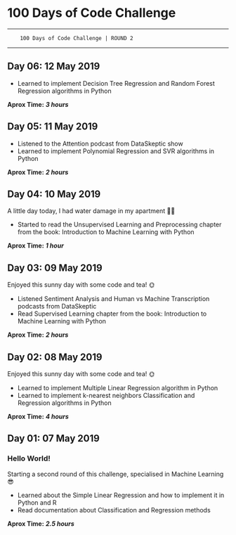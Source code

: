 # 100 Days of Code Challenge

----------------------------------------------
        100 Days of Code Challenge | ROUND 2        
----------------------------------------------

## Day 06: 12 May 2019

- Learned to implement Decision Tree Regression and Random Forest Regression algorithms in Python 

**Aprox Time:** ***3 hours***

## Day 05: 11 May 2019

- Listened to the Attention podcast from DataSkeptic show
- Learned to implement Polynomial Regression and SVR algorithms in Python

**Aprox Time:** ***2 hours***

## Day 04: 10 May 2019

A little day today, I had water damage in my apartment 😬🔫

- Started to read the Unsupervised Learning and Preprocessing chapter from the book: Introduction to Machine Learning with Python

**Aprox Time:** ***1 hour***

## Day 03: 09 May 2019

Enjoyed this sunny day with some code and tea! 🌞

- Listened Sentiment Analysis and Human vs Machine Transcription podcasts from DataSkeptic
- Read Supervised Learning chapter from the book: Introduction to Machine Learning with Python

**Aprox Time:** ***2 hours***

## Day 02: 08 May 2019

Enjoyed this sunny day with some code and tea! 🌞

- Learned to implement Multiple Linear Regression algorithm in Python  
- Learned to implement k-nearest neighbors Classification and Regression algorithms in Python

**Aprox Time:** ***4 hours***

## Day 01: 07 May 2019

### Hello World!  

Starting a second round of this challenge, specialised in Machine Learning 😎

- Learned about the Simple Linear Regression and how to implement it in Python and R  
- Read documentation about Classification and Regression methods

**Aprox Time:** ***2.5 hours***